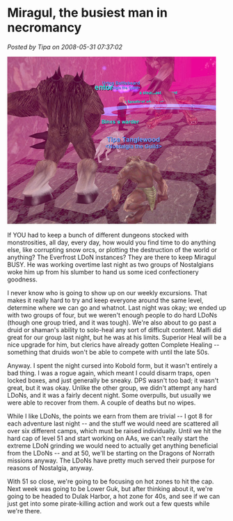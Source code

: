 # Miragul, the busiest man in necromancy

*Posted by Tipa on 2008-05-31 07:37:02*

![eqgame-2008-05-30-20-02-22-13.jpg](../uploads/2008/05/eqgame-2008-05-30-20-02-22-13.jpg)

If YOU had to keep a bunch of different dungeons stocked with monstrosities, all day, every day, how would you find time to do anything else, like corrupting snow orcs, or plotting the destruction of the world or anything? The Everfrost LDoN instances? They are there to keep Miragul BUSY. He was working overtime last night as two groups of Nostalgians woke him up from his slumber to hand us some iced confectionery goodness.

I never know who is going to show up on our weekly excursions. That makes it really hard to try and keep everyone around the same level, determine where we can go and whatnot. Last night was okay; we ended up with two groups of four, but we weren't enough people to do hard LDoNs (though one group tried, and it was tough). We're also about to go past a druid or shaman's ability to solo-heal any sort of difficult content. Malfi did great for our group last night, but he was at his limits. Superior Heal will be a nice upgrade for him, but clerics have already gotten Complete Healing -- something that druids won't be able to compete with until the late 50s.

Anyway. I spent the night cursed into Kobold form, but it wasn't entirely a bad thing. I was a rogue again, which meant I could disarm traps, open locked boxes, and just generally be sneaky. DPS wasn't too bad; it wasn't great, but it was okay. Unlike the other group, we didn't attempt any hard LDoNs, and it was a fairly decent night. Some overpulls, but usually we were able to recover from them. A couple of deaths but no wipes.

While I like LDoNs, the points we earn from them are trivial -- I got 8 for each adventure last night -- and the stuff we would need are scattered all over six different camps, which must be raised individually. Until we hit the hard cap of level 51 and start working on AAs, we can't really start the extreme LDoN grinding we would need to actually get anything beneficial from the LDoNs -- and at 50, we'll be starting on the Dragons of Norrath missions anyway. The LDoNs have pretty much served their purpose for reasons of Nostalgia, anyway.

With 51 so close, we're going to be focusing on hot zones to hit the cap. Next week was going to be Lower Guk, but after thinking about it, we're going to be headed to Dulak Harbor, a hot zone for 40s, and see if we can just get into some pirate-killing action and work out a few quests while we're there.

